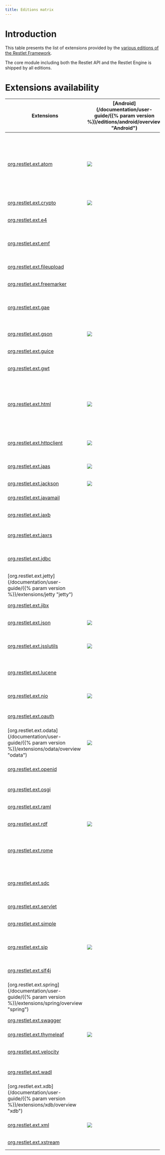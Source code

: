 ```yaml
---
title: Editions matrix
---
```

# Introduction

This table presents the list of extensions provided by the [various
editions of the Restlet Framework](../editions/overview "Part III - Restlet Editions").

The core module including both the Restlet API and the Restlet Engine is
shipped by all editions.

# Extensions availability

Extensions|[Android](/documentation/user-guide/{{% param version %}}/editions/android/overview "Android")|[GAE](guide:///editions/gae "GAE")|[GWT](guide:///editions/gwt/overview "GWT")|[JEE](guide:///editions/jee/overview "JEE")|[JSE](guide:///editions/jse/overview "JSE")|[OSGi](guide:///editions/osgi "OSGi")|Description
----------| ------------------------------------------------|----------------------------|-------------------------------------|-------------------------------------|-------------------------------------|-------------------------------|-----------
[org.restlet.ext.atom](./atom "atom")|![](../images/puce.png)|![](../images/puce.png)|&nbsp;|![](../images/puce.png)|![](../images/puce.png)|![](../images/puce.png)|Support for the Atom syndication and the AtomPub (Atom Publication Protocol) standards in their 1.0 version.
[org.restlet.ext.crypto](./crypto "crypto")|![](../images/puce.png)|![](../images/puce.png)|&nbsp;|![](../images/puce.png)|![](../images/puce.png)|![](../images/puce.png)|Support for cryptography.
[org.restlet.ext.e4](./e4 "e4")|&nbsp;|![](../images/puce.png)|&nbsp;|![](../images/puce.png)|![](../images/puce.png)|![](../images/puce.png)|Support for the WADL specification.
[org.restlet.ext.emf](./emf "emf")|&nbsp;|![](../images/puce.png)|&nbsp;|![](../images/puce.png)|![](../images/puce.png)|![](../images/puce.png)|Integration with Eclipse Modeling Framework.
[org.restlet.ext.fileupload](./fileupload "fileupload")|&nbsp;|![](../images/puce.png)|&nbsp;|![](../images/puce.png)|![](../images/puce.png)|![](../images/puce.png)|Integration with Apache FileUpload.
[org.restlet.ext.freemarker](./freemarker "freemarker")|&nbsp;|![](../images/puce.png)|&nbsp;|![](../images/puce.png)|![](../images/puce.png)|![](../images/puce.png)|Integration with FreeMarker.
[org.restlet.ext.gae](./gae "gae")|&nbsp;|![](../images/puce.png)|&nbsp;|&nbsp;|&nbsp;|&nbsp;|Integration to the Google App Engine UserService for the GAE edition.
[org.restlet.ext.gson](./gson "gson")|![](../images/puce.png)|![](../images/puce.png)|&nbsp;|![](../images/puce.png)|![](../images/puce.png)|![](../images/puce.png)|Support for GSON representations.
[org.restlet.ext.guice](./guice "guice")|&nbsp;|&nbsp;|&nbsp;|![](../images/puce.png)|![](../images/puce.png)|![](../images/puce.png)|Integration with Google Guice.
[org.restlet.ext.gwt](./gwt "gwt")|&nbsp;|![](../images/puce.png)|&nbsp;|![](../images/puce.png)|![](../images/puce.png)|![](../images/puce.png)|Server-side integration with GWT.
[org.restlet.ext.html](./html "html")|![](../images/puce.png)|![](../images/puce.png)|&nbsp;|![](../images/puce.png)|![](../images/puce.png)|![](../images/puce.png)|Support for the HTML (HyperText Markup Language) standard in its 4.0 version and above.
[org.restlet.ext.httpclient](./httpclient "httpclient")|![](../images/puce.png)|&nbsp;|&nbsp;|![](../images/puce.png)|![](../images/puce.png)|![](../images/puce.png)|Integration with Apache Commons HTTP Client.
[org.restlet.ext.jaas](./jaas "jaas")|![](../images/puce.png)|![](../images/puce.png)|&nbsp;|![](../images/puce.png)|![](../images/puce.png)|![](../images/puce.png)|Support for JAAS based security.
[org.restlet.ext.jackson](./jackson "jackson")|![](../images/puce.png)|![](../images/puce.png)|&nbsp;|![](../images/puce.png)|![](../images/puce.png)|![](../images/puce.png)|Integration with Jackson.
[org.restlet.ext.javamail](./javamail "javamail")|&nbsp;|&nbsp;|&nbsp;|![](../images/puce.png)|![](../images/puce.png)|![](../images/puce.png)|Integration with JavaMail.
[org.restlet.ext.jaxb](./jaxb "jaxb")|&nbsp;|![](../images/puce.png)|&nbsp;|![](../images/puce.png)|![](../images/puce.png)|![](../images/puce.png)|Integration with Java XML Binding.
[org.restlet.ext.jaxrs](./jaxrs "jaxrs")|&nbsp;|![](../images/puce.png)|&nbsp;|![](../images/puce.png)|![](../images/puce.png)|![](../images/puce.png)|Implementation of JAX-RS (JSR-311)
[org.restlet.ext.jdbc](./jdbc "jdbc")|&nbsp;|&nbsp;|&nbsp;|![](../images/puce.png)|![](../images/puce.png)|![](../images/puce.png)|Integration with Java DataBase Connectivity (JDBC).
[org.restlet.ext.jetty](/documentation/user-guide/{{% param version %}}/extensions/jetty "jetty")|&nbsp;|&nbsp;|&nbsp;|&nbsp;|![](../images/puce.png)|![](../images/puce.png)|Integration with Jetty.
[org.restlet.ext.jibx](./jibx "jibx")|&nbsp;|![](../images/puce.png)|&nbsp;|![](../images/puce.png)|![](../images/puce.png)|![](../images/puce.png)|Integration with JiBX.
[org.restlet.ext.json](./json "json")|![](../images/puce.png)|![](../images/puce.png)|![](../images/puce.png)|![](../images/puce.png)|![](../images/puce.png)|![](../images/puce.png)|Support for JSON representations.
[org.restlet.ext.jsslutils](./jsslutils "jsslutils")|![](../images/puce.png)|&nbsp;|&nbsp;|![](../images/puce.png)|![](../images/puce.png)|![](../images/puce.png)|Utilities to provide additional SSL support.
[org.restlet.ext.lucene](./lucene "lucene")|&nbsp;|![](../images/puce.png)|&nbsp;|![](../images/puce.png)|![](../images/puce.png)|![](../images/puce.png)|Integration with Apache Lucene, Solr and Tika sub-projects.
[org.restlet.ext.nio](./nio "nio")|![](../images/puce.png)|&nbsp;|&nbsp;|![](../images/puce.png)|![](../images/puce.png)|![](../images/puce.png)|Integration with java.nio package.
[org.restlet.ext.oauth](./oauth "oauth")|&nbsp;|&nbsp;|&nbsp;|![](../images/puce.png)|![](../images/puce.png)|![](../images/puce.png)|Support for OAuth HTTP authentication.
[org.restlet.ext.odata](/documentation/user-guide/{{% param version %}}/extensions/odata/overview "odata")|![](../images/puce.png)|![](../images/puce.png)|&nbsp;|![](../images/puce.png)|![](../images/puce.png)|![](../images/puce.png)|Integration with OData services.
[org.restlet.ext.openid](./openid "openid")|&nbsp;|![](../images/puce.png)|&nbsp;|![](../images/puce.png)|![](../images/puce.png)|![](../images/puce.png)|Support for OpenID authentication.
[org.restlet.ext.osgi](./osgi "osgi")|&nbsp;|&nbsp;|&nbsp;|&nbsp;|&nbsp;|![](../images/puce.png)|Support for the OSGi specification.
[org.restlet.ext.raml](./raml "raml")|&nbsp;|![](../images/puce.png)|&nbsp;|![](../images/puce.png)|![](../images/puce.png)|![](../images/puce.png)|Integration with RAML.
[org.restlet.ext.rdf](./rdf "rdf")|![](../images/puce.png)|![](../images/puce.png)|&nbsp;|![](../images/puce.png)|![](../images/puce.png)|![](../images/puce.png)|Support for the RDF parsing and generation.
[org.restlet.ext.rome](./rome "rome")|&nbsp;|![](../images/puce.png)|&nbsp;|![](../images/puce.png)|![](../images/puce.png)|![](../images/puce.png)|Support for syndicated representations via the ROME library.
[org.restlet.ext.sdc](./sdc "sdc")|&nbsp;|&nbsp;|&nbsp;|![](../images/puce.png)|![](../images/puce.png)|![](../images/puce.png)|Integration with Google Secure Data Connector on the cloud side.
[org.restlet.ext.servlet](./servlet "servlet")|&nbsp;|![](../images/puce.png)|&nbsp;|![](../images/puce.png)|&nbsp;|![](../images/puce.png)|Integration with Servlet API.
[org.restlet.ext.simple](./simple "simple")|&nbsp;|&nbsp;|&nbsp;|&nbsp;|![](../images/puce.png)|![](../images/puce.png)|Integration with Simple framework.
[org.restlet.ext.sip](./sip "sip")|![](../images/puce.png)|&nbsp;|&nbsp;|![](../images/puce.png)|![](../images/puce.png)|![](../images/puce.png)|Support for Session Initiation Protocol (SIP).
[org.restlet.ext.slf4j](./slf4j "slf4j")|&nbsp;|&nbsp;|&nbsp;|![](../images/puce.png)|![](../images/puce.png)|![](../images/puce.png)|Support for the SLF4J logging bridge.
[org.restlet.ext.spring](/documentation/user-guide/{{% param version %}}/extensions/spring/overview "spring")|&nbsp;|![](../images/puce.png)|&nbsp;|![](../images/puce.png)|![](../images/puce.png)|![](../images/puce.png)|Integration with Spring Framework.
[org.restlet.ext.swagger](./swagger "swagger")|&nbsp;|![](../images/puce.png)|&nbsp;|![](../images/puce.png)|![](../images/puce.png)|![](../images/puce.png)|Integration with Swagger.
[org.restlet.ext.thymeleaf](./thymeleaf "thymeleaf")|![](../images/puce.png)|![](../images/puce.png)|&nbsp;|![](../images/puce.png)|![](../images/puce.png)|![](../images/puce.png)|Integration with Thymeleaf.
[org.restlet.ext.velocity](./velocity "velocity")|&nbsp;|![](../images/puce.png)|&nbsp;|![](../images/puce.png)|![](../images/puce.png)|![](../images/puce.png)|Integration with Apache Velocity.
[org.restlet.ext.wadl](./wadl "wadl")|&nbsp;|![](../images/puce.png)|&nbsp;|![](../images/puce.png)|![](../images/puce.png)|![](../images/puce.png)|Support for the WADL specification.
[org.restlet.ext.xdb](/documentation/user-guide/{{% param version %}}/extensions/xdb/overview "xdb")|&nbsp;|&nbsp;|&nbsp;|![](../images/puce.png)|&nbsp;|![](../images/puce.png)|Integration within OracleJVM via the Oracle XML DB feature.
[org.restlet.ext.xml](./xml "xml")|![](../images/puce.png)|![](../images/puce.png)|![](../images/puce.png)|![](../images/puce.png)|![](../images/puce.png)|![](../images/puce.png)|Support for the XML documents.
[org.restlet.ext.xstream](./xstream "xstream")|&nbsp;|![](../images/puce.png)|&nbsp;|![](../images/puce.png)|![](../images/puce.png)|![](../images/puce.png)|Integration with XStream.
